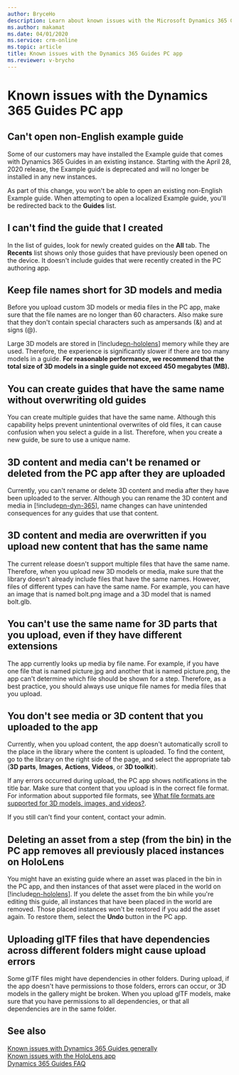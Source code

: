 ```yaml
---
author: BryceHo
description: Learn about known issues with the Microsoft Dynamics 365 Guides PC app.
ms.author: makamat
ms.date: 04/01/2020
ms.service: crm-online
ms.topic: article
title: Known issues with the Dynamics 365 Guides PC app
ms.reviewer: v-brycho
---
```


# Known issues with the Dynamics 365 Guides PC app

## Can't open non-English example guide

Some of our customers may have installed the Example guide that comes with Dynamics 365 Guides in an existing instance. Starting with the April 28, 2020 release, the Example guide is deprecated and will no longer be installed in any new instances. 
 
As part of this change, you won't be able to open an existing non-English Example guide. When attempting to open a localized Example guide, you'll be redirected back to the **Guides** list.

## I can't find the guide that I created

In the list of guides, look for newly created guides on the **All** tab. The **Recents** list shows only those guides that have previously been opened on the device. It doesn't include guides that were recently created in the PC authoring app. 

## Keep file names short for 3D models and media

Before you upload custom 3D models or media files in the PC app, make sure that the file names are no longer than 60 characters. Also make sure that they don't contain special characters such as ampersands (&) and at signs (@). 

Large 3D models are stored in [!include[pn-hololens](../includes/pn-hololens.md)] memory while they are used. Therefore, the experience is significantly slower if there are too many models in a guide. **For reasonable performance, we recommend that the total size of 3D models in a single guide not exceed 450 megabytes (MB).** 

## You can create guides that have the same name without overwriting old guides

You can create multiple guides that have the same name. Although this capability helps prevent unintentional overwrites of old files, it can cause confusion when you select a guide in a list. Therefore, when you create a new guide, be sure to use a unique name.

## 3D content and media can't be renamed or deleted from the PC app after they are uploaded

Currently, you can't rename or delete 3D content and media after they have been uploaded to the server. Although you can rename the 3D content and media in [!include[pn-dyn-365](../includes/pn-dyn-365.md)], name changes can have unintended consequences for any guides that use that content.

## 3D content and media are overwritten if you upload new content that has the same name

The current release doesn't support multiple files that have the same name. Therefore, when you upload new 3D models or media, make sure that the library doesn't already include files that have the same names. However, files of different types can have the same name. For example, you can have an image that is named bolt.png image and a 3D model that is named bolt.glb.

## You can't use the same name for 3D parts that you upload, even if they have different extensions

The app currently looks up media by file name. For example, if you have one file that is named picture.jpg and another that is named picture.png, the app can't determine which file should be shown for a step. Therefore, as a best practice, you should always use unique file names for media files that you upload.

## You don't see media or 3D content that you uploaded to the app

Currently, when you upload content, the app doesn't automatically scroll to the place in the library where the content is uploaded. To find the content, go to the library on the right side of the page, and select the appropriate tab (**3D parts**, **Images**, **Actions**, **Videos**, or **3D toolkit**).

If any errors occurred during upload, the PC app shows notifications in the title bar. Make sure that content that you upload is in the correct file format. For information about supported file formats, see [What file formats are supported for 3D models, images, and videos?](create-steps-assign-media.md#what-file-formats-are-supported-for-3d-models-images-and-videos). 

If you still can't find your content, contact your admin.

## Deleting an asset from a step (from the bin) in the PC app removes all previously placed instances on HoloLens

You might have an existing guide where an asset was placed in the bin in the PC app, and then instances of that asset were placed in the world on [!include[pn-hololens](../includes/pn-hololens.md)]. If you delete the asset from the bin while you're editing this guide, all instances that have been placed in the world are removed. Those placed instances won't be restored if you add the asset again. To restore them, select the **Undo** button in the PC app.

## Uploading glTF files that have dependencies across different folders might cause upload errors

Some glTF files might have dependencies in other folders. During upload, if the app doesn't have permissions to those folders, errors can occur, or 3D models in the gallery might be broken. When you upload glTF models, make sure that you have permissions to all dependencies, or that all dependencies are in the same folder.

## See also

[Known issues with Dynamics 365 Guides generally](known-issues.md)<br>
[Known issues with the HoloLens app](known-issues-hololens-app.md)<br>
[Dynamics 365 Guides FAQ](faq.md)

